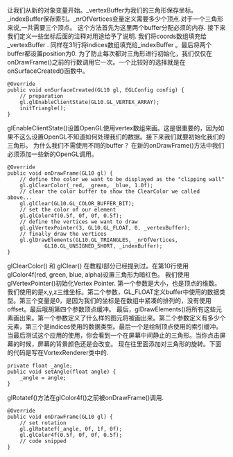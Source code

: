 让我们从新的对象变量开始。_vertexBuffer为我们的三角形保存坐标。_indexBuffer保存索引。_nrOfVertices变量定义需要多少个顶点.对于一个三角形来说,一共需要三个顶点。
这个方法首先为这里两个buffer分配必须的内存. 接下来我们定义一些坐标后面的注释对用途给予了说明.
我们将coords数组填充给_vertexBuffer . 同样在31行将indices数组填充给_indexBuffer 。最后将两个buffer都设置position为0.
为了防止每次都对三角形进行初始化，我们仅仅在onDrawFrame()之前的行数调用它一次。一个比较好的选择就是在onSurfaceCreated()函数中。
```  
@Override
public void onSurfaceCreated(GL10 gl, EGLConfig config) {
	// preparation
	gl.glEnableClientState(GL10.GL_VERTEX_ARRAY);
	initTriangle();
}
```
glEnableClientState()设置OpenGL使用vertex数组来画。这是很重要的，因为如果不这么设置OpenGL不知道如何处理我们的数据。接下来我们就要初始化我们的三角形。
为什么我们不需使用不同的buffer？ 在新的onDrawFrame()方法中我们必须添加一些新的OpenGL调用。
```  
@Override
public void onDrawFrame(GL10 gl) {
	// define the color we want to be displayed as the "clipping wall"
	gl.glClearColor(_red, _green, _blue, 1.0f);
	// clear the color buffer to show the ClearColor we called above...
	gl.glClear(GL10.GL_COLOR_BUFFER_BIT);
	// set the color of our element
	gl.glColor4f(0.5f, 0f, 0f, 0.5f);
	// define the vertices we want to draw
	gl.glVertexPointer(3, GL10.GL_FLOAT, 0, _vertexBuffer);
	// finally draw the vertices
	gl.glDrawElements(GL10.GL_TRIANGLES, _nrOfVertices,
			GL10.GL_UNSIGNED_SHORT, _indexBuffer);
}
```
glClearColor() 和 glClear() 在教程I部分已经提到过。在第10行使用glColor4f(red, green, blue, alpha)设置三角形为暗红色。
我们使用glVertexPointer()初始化Vertex Pointer. 第一个参数是大小，也是顶点的维数。我们使用的是x,y,z三维坐标。第二个参数，GL_FLOAT定义buffer中使用的数据类型。第三个变量是0，是因为我们的坐标是在数组中紧凑的排列的，没有使用offset。最后哦胡第四个参数顶点缓冲。
最后，glDrawElements()将所有这些元素画出来。第一个参数定义了什么样的图元将被画出来。第二个参数定义有多少个元素，第三个是indices使用的数据类型。最后一个是绘制顶点使用的索引缓冲。
当最后测试这个应用的使用，你会看到一个在屏幕中间静止的三角形。当你点击屏幕的时候，屏幕的背景颜色还是会改变。
现在往里面添加对三角形的旋转。下面的代码是写在VortexRenderer类中的.
```  
private float _angle;
public void setAngle(float angle) {
	_angle = angle;
}
```
glRotatef()方法在glColor4f()之前被onDrawFrame()调用.
```  
@Override
public void onDrawFrame(GL10 gl) {
	// set rotation
	gl.glRotatef(_angle, 0f, 1f, 0f);
	gl.glColor4f(0.5f, 0f, 0f, 0.5f);
	// code snipped
}
```